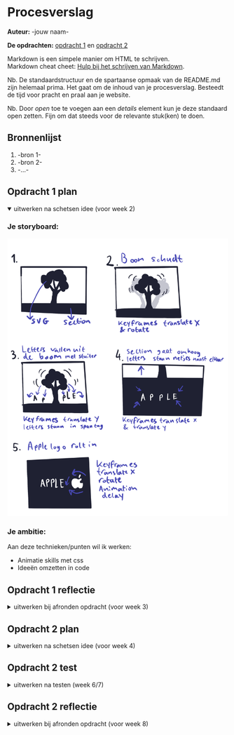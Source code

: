 # Procesverslag
**Auteur:** -jouw naam-

**De opdrachten:** [opdracht 1](opdracht1/index.html) en [opdracht 2](opdracht2/index.html)


Markdown is een simpele manier om HTML te schrijven.  
Markdown cheat cheet: [Hulp bij het schrijven van Markdown](https://github.com/adam-p/markdown-here/wiki/Markdown-Cheatsheet).

Nb. De standaardstructuur en de spartaanse opmaak van de README.md zijn helemaal prima. Het gaat om de inhoud van je procesverslag. Besteedt de tijd voor pracht en praal aan je website.

Nb. Door *open* toe te voegen aan een *details* element kun je deze standaard open zetten. Fijn om dat steeds voor de relevante stuk(ken) te doen.



## Bronnenlijst
  1. -bron 1-
  2. -bron 2-
  3. -...-



## Opdracht 1 plan

<details open>
  <summary>uitwerken na schetsen idee (voor week 2)</summary>


  ### Je storyboard:
  <img src="readme-images/schetsenidee.png" style="max-width: 100%;" alt="storyboard voor opdracht 1">


  ### Je ambitie: 
  Aan deze technieken/punten wil ik werken:
  - Animatie skills met css
  - Ideeën omzetten in code
 
</details>



## Opdracht 1 reflectie

<details>
  <summary>uitwerken bij afronden opdracht (voor week 3)</summary>


  ### Je uitkomst - karakteristiek screenshot(s):
  <img src="readme-images/appleanimation1.png" width="375px" alt="uitkomst opdracht 1">
  <img src="readme-images/appleanimation2.png" width="375px" alt="uitkomst opdracht 1">
  <img src="readme-images/appleanimation3.png" width="375px" alt="uitkomst opdracht 1">
  <img src="readme-images/appleanimation4.png" width="375px" alt="uitkomst opdracht 1">
  <img src="readme-images/appleanimation5.png" width="375px" alt="uitkomst opdracht 1">
  <img src="readme-images/appleanimation6.png" width="375px" alt="uitkomst opdracht 1">
  


  ### Dit ging goed/Heb ik geleerd: 
  Ik heb tijdens het maken van deze opdracht geleerd te werken met keyframes. Ik had er wel eens over gelezen
  echter heb ik had ik het hiervoor nog niet op deze manier gebruikt. Mijn animatie begint met een boom die schudt,
  vervolgens vallen de letters van Apple uit de boom waarna het achtergrondscherm omhoog schuift. Vervolgens gaan de
  letters van Apple op de juiste plek staan maar staat de eerste letter nog scheef. Daarna rolt het logo van Apple
  richting de letters en botst tegen de eerste letter waardoor deze weer recht staat in plaats van schuin.

  Ook heb ik met mediaqueries het responsive gemaakt. De font-size is op een groter scherm groter, en het logo komt niet
  helemaal van buiten het scherm rollen maar fade in doormiddel van een opacity.

  Small screen:  
  <img src="readme-images/appleanimationsmallv1.png" width="375px" alt="animatie van apple logo met boom voor klein scherm">
  <img src="readme-images/appleanimationsmallv2.png" width="375px" alt="animatie van apple logo met letters voor klein scherm">

  Large screen:  
  <img src="readme-images/appleanimationlargev1.png" width="375px" alt="animatie van apple logo met boom voor groot scherm">
  <img src="readme-images/appleanimationlargev2.png" width="375px" alt="animatie van apple logo voor met letters groot scherm">



  ### Dit was lastig/Is niet gelukt:
  Ik vond het responsive maken redelijk ingewikkeld, dit kwam doordat ik de letters specifiek voor een screensize had gepositioneerd,
  echter uiteindelijk is dit toch gelukt.
  

</details>



## Opdracht 2 plan

<details>
  <summary>uitwerken na schetsen idee (voor week 4)</summary>


  ### Je ontwerp:
  <img src="readme-images/dummy-plaatje.svg" width="375px" alt="ontwerp opdracht 2">


  ### Je ambitie: 
  Aan deze technieken/punten wil ik werken:
  - punt 1
  - punt 2
  - nog een punt
  - ...
</details>



## Opdracht 2 test

<details>
  <summary>uitwerken na testen (week 6/7)</summary>

  Neem minimaal 5 bevindingen op:



  ### Bevinding 1:
  Omschrijving van wat er nog niet orde was (tekst en afbeeding(en)).

  #### oplossing:
  Beschrijving hoe je het hebt hebt opgelost of als het niet gelukt is hoe je het zou oplossen (tekst en afbeeding(en)).



  ### Bevinding 2:
  Omschrijving van wat er nog niet orde was (tekst en afbeeding(en)).

  #### oplossing:
  Beschrijving hoe je het hebt hebt opgelost of als het niet gelukt is hoe je het zou oplossen (tekst en afbeeding(en)).



  ### Bevinding 3:
  ...
</details>



## Opdracht 2 reflectie

<details>
  <summary>uitwerken bij afronden opdracht (voor week 8)</summary>

  ### Je uitkomst - karakteristiek screenshot(s):
  <img src="readme-images/dummy-plaatje.svg" width="375px" alt="uitkomst opdracht 2">


  ### Dit ging goed/Heb ik geleerd: 
  Korte omschrijving met plaatje(s)

  <img src="readme-images/dummy-plaatje.svg" width="375px" alt="top">


  ### Dit was lastig/Is niet gelukt:
  Korte omschrijving met plaatje(s)

  <img src="readme-images/dummy-plaatje.svg" width="375px" alt="bummer">
</details>
